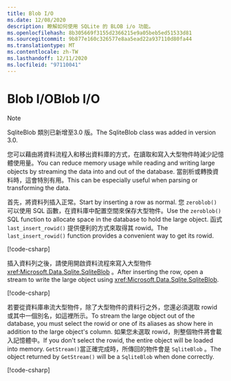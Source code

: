 ```yaml
---
title: Blob I/O
ms.date: 12/08/2020
description: 瞭解如何使用 SQLite 的 BLOB i/o 功能。
ms.openlocfilehash: 8b305669f3155d2366215e9a05beb5ed51533d81
ms.sourcegitcommit: 9b877e160c326577e8aa5ead22a937110d80fa44
ms.translationtype: MT
ms.contentlocale: zh-TW
ms.lasthandoff: 12/11/2020
ms.locfileid: "97110041"
---
```

# <a name="blob-io"></a><span data-ttu-id="93342-103">Blob I/O</span><span class="sxs-lookup"><span data-stu-id="93342-103">Blob I/O</span></span>

> [!NOTE]
> <span data-ttu-id="93342-104">SqliteBlob 類別已新增至3.0 版。</span><span class="sxs-lookup"><span data-stu-id="93342-104">The SqliteBlob class was added in version 3.0.</span></span>

<span data-ttu-id="93342-105">您可以藉由將資料流程入和移出資料庫的方式，在讀取和寫入大型物件時減少記憶體使用量。</span><span class="sxs-lookup"><span data-stu-id="93342-105">You can reduce memory usage while reading and writing large objects by streaming the data into and out of the database.</span></span> <span data-ttu-id="93342-106">當剖析或轉換資料時，這會特別有用。</span><span class="sxs-lookup"><span data-stu-id="93342-106">This can be especially useful when parsing or transforming the data.</span></span>

<span data-ttu-id="93342-107">首先，將資料列插入正常。</span><span class="sxs-lookup"><span data-stu-id="93342-107">Start by inserting a row as normal.</span></span> <span data-ttu-id="93342-108">您 `zeroblob()` 可以使用 SQL 函數，在資料庫中配置空間來保存大型物件。</span><span class="sxs-lookup"><span data-stu-id="93342-108">Use the `zeroblob()` SQL function to allocate space in the database to hold the large object.</span></span> <span data-ttu-id="93342-109">函式 `last_insert_rowid()` 提供便利的方式來取得其 rowid。</span><span class="sxs-lookup"><span data-stu-id="93342-109">The `last_insert_rowid()` function provides a convenient way to get its rowid.</span></span>

[!code-csharp[](../../../../samples/snippets/standard/data/sqlite/StreamingSample/Program.cs?name=snippet_Insert)]

<span data-ttu-id="93342-110">插入資料列之後，請使用開啟資料流程來寫入大型物件 <xref:Microsoft.Data.Sqlite.SqliteBlob> 。</span><span class="sxs-lookup"><span data-stu-id="93342-110">After inserting the row, open a stream to write the large object using <xref:Microsoft.Data.Sqlite.SqliteBlob>.</span></span>

[!code-csharp[](../../../../samples/snippets/standard/data/sqlite/StreamingSample/Program.cs?name=snippet_Write)]

<span data-ttu-id="93342-111">若要從資料庫串流大型物件，除了大型物件的資料行之外，您還必須選取 rowid 或其中一個別名，如這裡所示。</span><span class="sxs-lookup"><span data-stu-id="93342-111">To stream the large object out of the database, you must select the rowid or one of its aliases as show here in addition to the large object's column.</span></span> <span data-ttu-id="93342-112">如果您未選取 rowid，則整個物件將會載入記憶體中。</span><span class="sxs-lookup"><span data-stu-id="93342-112">If you don't select the rowid, the entire object will be loaded into memory.</span></span> <span data-ttu-id="93342-113">`GetStream()`當正確完成時，所傳回的物件會是 `SqliteBlob` 。</span><span class="sxs-lookup"><span data-stu-id="93342-113">The object returned by `GetStream()` will be a `SqliteBlob` when done correctly.</span></span>

[!code-csharp[](../../../../samples/snippets/standard/data/sqlite/StreamingSample/Program.cs?name=snippet_Read)]
